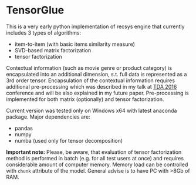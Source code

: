 # TensorGlue
This is a very early python implementation of recsys engine that currently includes 3 types of algorithms:
* item-to-item (with basic items similarity measure)
* SVD-based matrix factorization
* tensor factorization

Contextual information (such as movie genre or product category) is encapsulated into an additional dimension, s.t. full data is represented as a 3rd order tensor. Encapsulation of the contextual information requires additional pre-processing which was described in my talk at [TDA 2016](http://www.esat.kuleuven.be/stadius/TDA2016/program.php) conference and will be also explained in my future paper.
Pre-processing is implemented for both matrix (optionally) and tensor factorization.

Current version was tested only on Windows x64 with latest anaconda package. Major dependencies are:
* pandas
* numpy
* numba (used only for tensor decomposition)

**Important note:** Please, be aware, that evaluation of tensor factorization method is performed in batch (e.g. for all test users at once) and requires considerable amount of computer memory. Memory load can be controlled with `chunk` attribute of the model. General advise is to have PC with >8Gb of RAM.
